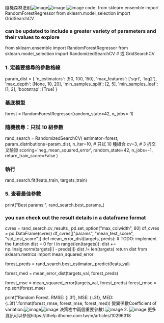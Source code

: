 隨機森林法則![image](https://github.com/user-attachments/assets/0b9edfcb-cf05-48aa-82ec-2c049e4141ff)![image](https://github.com/user-attachments/assets/1af7f702-18bc-4a18-a72a-b4ace1342c63)
![image](https://github.com/user-attachments/assets/4ad4fbc7-f0b2-4612-a140-012b5b85c39a)
code:
from sklearn.ensemble import RandomForestRegressor
from sklearn.model_selection import GridSearchCV

### can be updated to include a greater variety of parameters and their values to explore
from sklearn.ensemble import RandomForestRegressor
from sklearn.model_selection import RandomizedSearchCV  # 或 GridSearchCV

### 1. 定義要搜尋的參數格線
param_dist = {
    'n_estimators':      [50, 100, 150],
    'max_features':      ['sqrt', 'log2'],
    'max_depth':         [None, 10, 20],
    'min_samples_split': [2, 5],
    'min_samples_leaf':  [1, 2],
    'bootstrap':         [True]
}

### 基底模型
forest = RandomForestRegressor(random_state=42, n_jobs=-1)

### 隨機搜尋：只試 10 組參數
rand_search = RandomizedSearchCV(
    estimator=forest,
    param_distributions=param_dist,
    n_iter=10,                # 只試 10 種組合
    cv=3,                     # 3 折交叉驗證
    scoring='neg_mean_squared_error',
    random_state=42,
    n_jobs=-1,
    return_train_score=False
)

### 執行
rand_search.fit(feats_train, targets_train)

### 5. 查看最佳參數
print("Best params:", rand_search.best_params_)

### you can check out the result details in a dataframe format
cvres = rand_search.cv_results_
pd.set_option("max_colwidth", 80)
df_cvres = pd.DataFrame(cvres)
df_cvres[["params", "mean_test_score", "std_test_score"]]
def mean_error_dist(targets, preds):
    # TODO: implement the function
    dist = 0
    for i in range(len(targets)):
      dist += np.linalg.norm(targets[i] - preds[i])
    dist /= len(targets)
    return dist
  from sklearn.metrics import mean_squared_error

forest_preds = rand_search.best_estimator_.predict(feats_val)

forest_med = mean_error_dist(targets_val, forest_preds)

forest_mse = mean_squared_error(targets_val, forest_preds)
forest_rmse = np.sqrt(forest_mse)

print("Random Forest. RMSE: {:.3f}, MSE: {:.3f}, MED: {:.3f}".format(forest_rmse, forest_mse, forest_med))
變異係數Coefficient of variation:![image](https://github.com/user-attachments/assets/83d8a1c8-fedb-4c8d-b9da-554118cdfc7a)![image](https://github.com/user-attachments/assets/d115b4a1-c71f-497b-b23a-2ff9f6d2154a)
決策樹中兩個重要參數1.![image](https://github.com/user-attachments/assets/56c477ae-375c-4163-87de-72ee5ad2b21b)
2. ![image](https://github.com/user-attachments/assets/1139761f-f4a6-4bb9-8960-ce8c26e68a3f)
更多資訊可以參照https://ithelp.ithome.com.tw/m/articles/10296318

